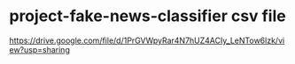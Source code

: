 # project-fake-news-classifier csv file

https://drive.google.com/file/d/1PrGVWpyRar4N7hUZ4ACIy_LeNTow6lzk/view?usp=sharing
